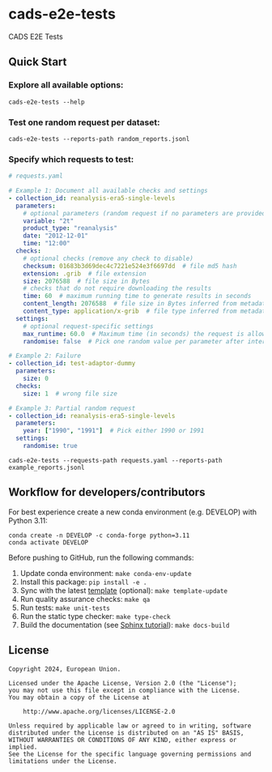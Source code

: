 # cads-e2e-tests

CADS E2E Tests

## Quick Start

### Explore all available options:

```
cads-e2e-tests --help
```

### Test one random request per dataset:

```
cads-e2e-tests --reports-path random_reports.jsonl
```

### Specify which requests to test:

```yaml
# requests.yaml

# Example 1: Document all available checks and settings
- collection_id: reanalysis-era5-single-levels
  parameters:
    # optional parameters (random request if no parameters are provided)
    variable: "2t"
    product_type: "reanalysis"
    date: "2012-12-01"
    time: "12:00"
  checks:
    # optional checks (remove any check to disable)
    checksum: 01683b3d69dec4c7221e524e3f6697dd  # file md5 hash
    extension: .grib  # file extension
    size: 2076588  # file size in Bytes
    # checks that do not require downloading the results
    time: 60  # maximum running time to generate results in seconds
    content_length: 2076588  # file size in Bytes inferred from metadata
    content_type: application/x-grib  # file type inferred from metadata
  settings:
    # optional request-specific settings
    max_runtime: 60.0  # Maximum time (in seconds) the request is allowed to run
    randomise: false  # Pick one random value per parameter after intersecting the constraints. By default, only empty requests are randomised.

# Example 2: Failure
- collection_id: test-adaptor-dummy
  parameters:
    size: 0
  checks:
    size: 1  # wrong file size

# Example 3: Partial random request
- collection_id: reanalysis-era5-single-levels
  parameters:
    year: ["1990", "1991"]  # Pick either 1990 or 1991
  settings:
    randomise: true
```

```
cads-e2e-tests --requests-path requests.yaml --reports-path example_reports.jsonl
```

## Workflow for developers/contributors

For best experience create a new conda environment (e.g. DEVELOP) with Python 3.11:

```
conda create -n DEVELOP -c conda-forge python=3.11
conda activate DEVELOP
```

Before pushing to GitHub, run the following commands:

1. Update conda environment: `make conda-env-update`
1. Install this package: `pip install -e .`
1. Sync with the latest [template](https://github.com/ecmwf-projects/cookiecutter-conda-package) (optional): `make template-update`
1. Run quality assurance checks: `make qa`
1. Run tests: `make unit-tests`
1. Run the static type checker: `make type-check`
1. Build the documentation (see [Sphinx tutorial](https://www.sphinx-doc.org/en/master/tutorial/)): `make docs-build`

## License

```
Copyright 2024, European Union.

Licensed under the Apache License, Version 2.0 (the "License");
you may not use this file except in compliance with the License.
You may obtain a copy of the License at

    http://www.apache.org/licenses/LICENSE-2.0

Unless required by applicable law or agreed to in writing, software
distributed under the License is distributed on an "AS IS" BASIS,
WITHOUT WARRANTIES OR CONDITIONS OF ANY KIND, either express or implied.
See the License for the specific language governing permissions and
limitations under the License.
```
